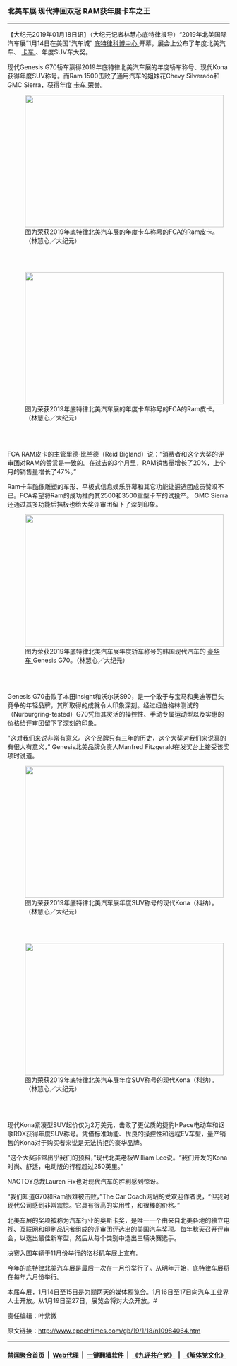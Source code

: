 ### 北美车展 现代捧回双冠 RAM获年度卡车之王
------------------------

<p>
 【大纪元2019年01月18日讯】（大纪元记者林慧心底特律报导）“2019年北美国际汽车展”1月14日在美国“汽车城”
 <a href="http://www.epochtimes.com/gb/tag/%E5%BA%95%E7%89%B9%E5%BE%8B%E7%A7%91%E5%8D%9A%E4%B8%AD%E5%BF%83.html">
  底特律科博中心
 </a>
 开幕，展会上公布了年度北美汽车、
 <a href="http://www.epochtimes.com/gb/tag/%E5%8D%A1%E8%BD%A6.html">
  卡车
 </a>
 、年度SUV车大奖。
</p>
<p>
 现代Genesis G70轿车赢得2019年底特律北美汽车展的年度轿车称号、现代Kona获得年度SUV称号。而Ram 1500击败了通用汽车的姐妹花Chevy Silverado和GMC Sierra，获得年度
 <a href="http://www.epochtimes.com/gb/tag/%E5%8D%A1%E8%BD%A6.html">
  卡车
 </a>
 荣誉。
</p>
<figure class="wp-caption aligncenter" id="attachment_10984117" style="width: 450px">
 <a href="http://i.epochtimes.com/assets/uploads/2019/01/DSC04696.jpg">
  <img alt="" class="wp-image-10984117 size-medium" height="299" src="http://i.epochtimes.com/assets/uploads/2019/01/DSC04696-450x299.jpg" width="450"/>
 </a>
 <br/><figcaption class="wp-caption-text">
  图为荣获2019年底特律北美汽车展的年度卡车称号的FCA的Ram皮卡。（林慧心／大纪元）
 </figcaption><br/>
</figure><br/>
<figure class="wp-caption aligncenter" id="attachment_10984121" style="width: 450px">
 <a href="http://i.epochtimes.com/assets/uploads/2019/01/DSC04702-1.jpg">
  <img alt="" class="wp-image-10984121 size-medium" height="299" src="http://i.epochtimes.com/assets/uploads/2019/01/DSC04702-1-450x299.jpg" width="450"/>
 </a>
 <br/><figcaption class="wp-caption-text">
  图为荣获2019年底特律北美汽车展的年度卡车称号的FCA的Ram皮卡。（林慧心／大纪元）
 </figcaption><br/>
</figure><br/>
<p>
 FCA RAM皮卡的主管里德‧比兰德（Reid Bigland）说：“消费者和这个大奖的评审团对RAM的赞赏是一致的。在过去的3个月里，RAM销售量增长了20%，上个月的销售量增长了47%。”
</p>
<p>
 Ram卡车酷像雕塑的车形、平板式信息娱乐屏幕和其它功能让遴选团成员赞叹不已。FCA希望将Ram的成功推向其2500和3500重型卡车的试投产。 GMC Sierra还通过其多功能后挡板也给大奖评审团留下了深刻印象。
</p>
<figure class="wp-caption aligncenter" id="attachment_10984089" style="width: 450px">
 <a href="http://i.epochtimes.com/assets/uploads/2019/01/DSC04601-1.jpg">
  <img alt="" class="wp-image-10984089 size-medium" height="299" src="http://i.epochtimes.com/assets/uploads/2019/01/DSC04601-1-450x299.jpg" width="450"/>
 </a>
 <br/><figcaption class="wp-caption-text">
  图为荣获2019年底特律北美汽车展年度轿车称号的韩国现代汽车的
  <a href="http://www.epochtimes.com/gb/tag/%E8%B1%AA%E5%8D%8E%E8%BD%A6.html">
   豪华车
  </a>
  Genesis G70。（林慧心／大纪元）
 </figcaption><br/>
</figure><br/>
<p>
 Genesis G70击败了本田Insight和沃尔沃S90，是一个敢于与宝马和奥迪等巨头竞争的年轻品牌，其所取得的成就令人印象深刻。经过纽伯格林测试的（Nurburgring-tested）G70凭借其灵活的操控性、手动专属运动型以及实惠的价格给评审团留下了深刻的印象。
</p>
<p>
 “这对我们来说非常有意义。这个品牌只有三年的历史，这个大奖对我们来说真的有很大有意义，” Genesis北美品牌负责人Manfred Fitzgerald在发奖台上接受该奖项时说道。
</p>
<figure class="wp-caption aligncenter" id="attachment_10984101" style="width: 450px">
 <a href="http://i.epochtimes.com/assets/uploads/2019/01/DSC04725.jpg">
  <img alt="" class="wp-image-10984101 size-medium" height="299" src="http://i.epochtimes.com/assets/uploads/2019/01/DSC04725-450x299.jpg" width="450"/>
 </a>
 <br/><figcaption class="wp-caption-text">
  图为荣获2019年底特律北美汽车展年度SUV称号的现代Kona（科纳）。（林慧心／大纪元）
 </figcaption><br/>
</figure><br/>
<figure class="wp-caption aligncenter" id="attachment_10984103" style="width: 450px">
 <a href="http://i.epochtimes.com/assets/uploads/2019/01/DSC04731.jpg">
  <img alt="" class="wp-image-10984103 size-medium" height="299" src="http://i.epochtimes.com/assets/uploads/2019/01/DSC04731-450x299.jpg" width="450"/>
 </a>
 <br/><figcaption class="wp-caption-text">
  图为荣获2019年底特律北美汽车展年度SUV称号的现代Kona（科纳）。（林慧心／大纪元）
 </figcaption><br/>
</figure><br/>
<p>
 现代Kona紧凑型SUV起价仅为2万美元，击败了更优质的捷豹I-Pace电动车和讴歌RDX获得年度SUV称号。凭借标准功能、优良的操控性和远程EV车型，量产销售的Kona对于购买者来说是无法抗拒的豪华品牌。
</p>
<p>
 “这个大奖非常出乎我们的预料，”现代北美老板William Lee说。“我们开发的Kona时尚、舒适，电动版的行程超过250英里。”
</p>
<p>
 NACTOY总裁Lauren Fix也对现代汽车的胜利感到惊讶。
</p>
<p>
 “我们知道G70和Ram很难被击败，”The Car Coach网站的受欢迎作者说，“但我对现代公司感到非常震惊。它具有很高的实用性，和很棒的价格。”
</p>
<p>
 北美车展的奖项被称为汽车行业的奥斯卡奖，是唯一一个由来自北美各地的独立电视、互联网和印刷品记者组成的评审团评选出的美国汽车奖项。每年秋天召开评审会，以选出最佳新车型，然后从每个类别中选出三辆决赛选手。
</p>
<p>
 决赛入围车辆于11月份举行的洛杉矶车展上宣布。
</p>
<p>
 今年的底特律北美汽车展是最后一次在一月份举行了。从明年开始，底特律车展将在每年六月份举行。
</p>
<p>
 本届车展，1月14日至15日是为期两天的媒体预览会。1月16日至17日向汽车工业界人士开放。从1月19日至27日，展览会将对大众开放。#
</p>
<p>
 责任编辑：叶紫微
</p>

原文链接：http://www.epochtimes.com/gb/19/1/18/n10984064.htm


------------------------
#### [禁闻聚合首页](https://github.com/gfw-breaker/banned-news/blob/master/README.md) &nbsp;|&nbsp; [Web代理](https://github.com/gfw-breaker/open-proxy/blob/master/README.md) &nbsp;|&nbsp; [一键翻墙软件](https://github.com/gfw-breaker/nogfw/blob/master/README.md) &nbsp;|&nbsp; [《九评共产党》](https://github.com/gfw-breaker/9ping.md/blob/master/README.md#九评之一评共产党是什么) &nbsp;|&nbsp; [《解体党文化》](https://github.com/gfw-breaker/jtdwh.md/blob/master/README.md#绪论)